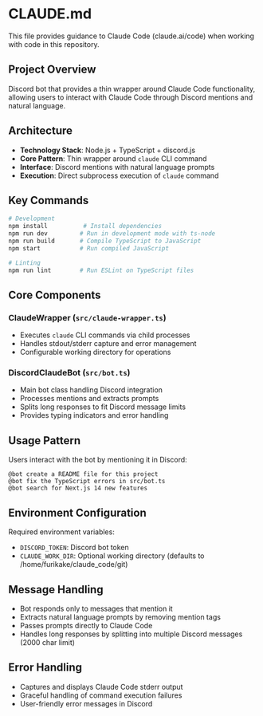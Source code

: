 # CLAUDE.md

This file provides guidance to Claude Code (claude.ai/code) when working with code in this repository.

## Project Overview

Discord bot that provides a thin wrapper around Claude Code functionality, allowing users to interact with Claude Code through Discord mentions and natural language.

## Architecture

- **Technology Stack**: Node.js + TypeScript + discord.js
- **Core Pattern**: Thin wrapper around `claude` CLI command
- **Interface**: Discord mentions with natural language prompts
- **Execution**: Direct subprocess execution of `claude` command

## Key Commands

```bash
# Development
npm install          # Install dependencies
npm run dev         # Run in development mode with ts-node
npm run build       # Compile TypeScript to JavaScript
npm start           # Run compiled JavaScript

# Linting
npm run lint        # Run ESLint on TypeScript files
```

## Core Components

### ClaudeWrapper (`src/claude-wrapper.ts`)
- Executes `claude` CLI commands via child processes
- Handles stdout/stderr capture and error management
- Configurable working directory for operations

### DiscordClaudeBot (`src/bot.ts`)
- Main bot class handling Discord integration
- Processes mentions and extracts prompts
- Splits long responses to fit Discord message limits
- Provides typing indicators and error handling

## Usage Pattern

Users interact with the bot by mentioning it in Discord:
```
@bot create a README file for this project
@bot fix the TypeScript errors in src/bot.ts
@bot search for Next.js 14 new features
```

## Environment Configuration

Required environment variables:
- `DISCORD_TOKEN`: Discord bot token
- `CLAUDE_WORK_DIR`: Optional working directory (defaults to /home/furikake/claude_code/git)

## Message Handling

- Bot responds only to messages that mention it
- Extracts natural language prompts by removing mention tags
- Passes prompts directly to Claude Code
- Handles long responses by splitting into multiple Discord messages (2000 char limit)

## Error Handling

- Captures and displays Claude Code stderr output
- Graceful handling of command execution failures
- User-friendly error messages in Discord